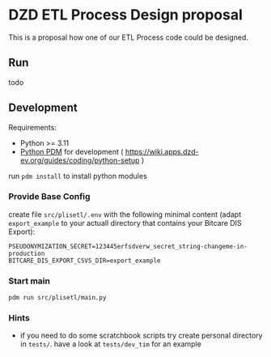 # DZD ETL Process Design proposal

This is a proposal how one of our ETL Process code could be designed.

## Run

todo

## Development

Requirements:

- Python >= 3.11
- [Python PDM](https://pdm-project.org/latest/) for development ( https://wiki.apps.dzd-ev.org/guides/coding/python-setup )

run `pdm install` to install python modules

### Provide Base Config

create file `src/plisetl/.env` with the following minimal content (adapt `export_example` to your actuall directory that contains your Bitcare DIS Export):

```
PSEUDONYMIZATION_SECRET=123445erfsdverw_secret_string-changeme-in-production
BITCARE_DIS_EXPORT_CSVS_DIR=export_example
```

### Start main

`pdm run src/plisetl/main.py`

### Hints

- if you need to do some scratchbook scripts try create personal directory in `tests/`. have a look at `tests/dev_tim` for an example
